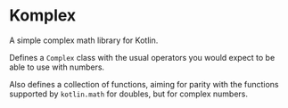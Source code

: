 Komplex
=======

A simple complex math library for Kotlin.

Defines a `Complex` class with the usual operators you
would expect to be able to use with numbers.

Also defines a collection of functions, aiming for parity 
with the functions supported by `kotlin.math` for doubles,
but for complex numbers.
